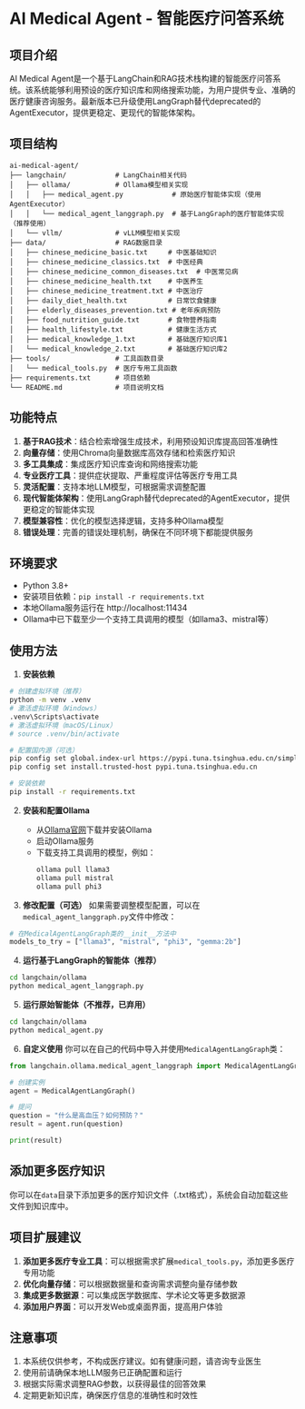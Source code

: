 # AI Medical Agent - 智能医疗问答系统

## 项目介绍
AI Medical Agent是一个基于LangChain和RAG技术栈构建的智能医疗问答系统。该系统能够利用预设的医疗知识库和网络搜索功能，为用户提供专业、准确的医疗健康咨询服务。最新版本已升级使用LangGraph替代deprecated的AgentExecutor，提供更稳定、更现代的智能体架构。

## 项目结构
```
ai-medical-agent/
├── langchain/            # LangChain相关代码
│   ├── ollama/           # Ollama模型相关实现
│   │   ├── medical_agent.py            # 原始医疗智能体实现（使用AgentExecutor）
│   │   └── medical_agent_langgraph.py  # 基于LangGraph的医疗智能体实现（推荐使用）
│   └── vllm/             # vLLM模型相关实现
├── data/                 # RAG数据目录
│   ├── chinese_medicine_basic.txt     # 中医基础知识
│   ├── chinese_medicine_classics.txt  # 中医经典
│   ├── chinese_medicine_common_diseases.txt  # 中医常见病
│   ├── chinese_medicine_health.txt    # 中医养生
│   ├── chinese_medicine_treatment.txt # 中医治疗
│   ├── daily_diet_health.txt          # 日常饮食健康
│   ├── elderly_diseases_prevention.txt # 老年疾病预防
│   ├── food_nutrition_guide.txt       # 食物营养指南
│   ├── health_lifestyle.txt           # 健康生活方式
│   ├── medical_knowledge_1.txt        # 基础医疗知识库1
│   └── medical_knowledge_2.txt        # 基础医疗知识库2
├── tools/                # 工具函数目录
│   └── medical_tools.py  # 医疗专用工具函数
├── requirements.txt      # 项目依赖
└── README.md             # 项目说明文档
```

## 功能特点
1. **基于RAG技术**：结合检索增强生成技术，利用预设知识库提高回答准确性
2. **向量存储**：使用Chroma向量数据库高效存储和检索医疗知识
3. **多工具集成**：集成医疗知识库查询和网络搜索功能
4. **专业医疗工具**：提供症状提取、严重程度评估等医疗专用工具
5. **灵活配置**：支持本地LLM模型，可根据需求调整配置
6. **现代智能体架构**：使用LangGraph替代deprecated的AgentExecutor，提供更稳定的智能体实现
7. **模型兼容性**：优化的模型选择逻辑，支持多种Ollama模型
8. **错误处理**：完善的错误处理机制，确保在不同环境下都能提供服务

## 环境要求
- Python 3.8+ 
- 安装项目依赖：`pip install -r requirements.txt`
- 本地Ollama服务运行在 http://localhost:11434
- Ollama中已下载至少一个支持工具调用的模型（如llama3、mistral等）

## 使用方法
1. **安装依赖**
```bash
# 创建虚拟环境（推荐）
python -m venv .venv
# 激活虚拟环境（Windows）
.venv\Scripts\activate
# 激活虚拟环境（macOS/Linux）
# source .venv/bin/activate

# 配置国内源（可选）
pip config set global.index-url https://pypi.tuna.tsinghua.edu.cn/simple
pip config set install.trusted-host pypi.tuna.tsinghua.edu.cn

# 安装依赖
pip install -r requirements.txt
```

2. **安装和配置Ollama**
   - 从[Ollama官网](https://ollama.com/)下载并安装Ollama
   - 启动Ollama服务
   - 下载支持工具调用的模型，例如：
     ```bash
     ollama pull llama3
     ollama pull mistral
     ollama pull phi3
     ```

3. **修改配置（可选）**
如果需要调整模型配置，可以在`medical_agent_langgraph.py`文件中修改：
```python
# 在MedicalAgentLangGraph类的__init__方法中
models_to_try = ["llama3", "mistral", "phi3", "gemma:2b"]
```

4. **运行基于LangGraph的智能体（推荐）**
```bash
cd langchain/ollama
python medical_agent_langgraph.py
```

5. **运行原始智能体（不推荐，已弃用）**
```bash
cd langchain/ollama
python medical_agent.py
```

6. **自定义使用**
你可以在自己的代码中导入并使用`MedicalAgentLangGraph`类：
```python
from langchain.ollama.medical_agent_langgraph import MedicalAgentLangGraph

# 创建实例
agent = MedicalAgentLangGraph()

# 提问
question = "什么是高血压？如何预防？"
result = agent.run(question)

print(result)
```

## 添加更多医疗知识
你可以在`data`目录下添加更多的医疗知识文件（.txt格式），系统会自动加载这些文件到知识库中。

## 项目扩展建议
1. **添加更多医疗专业工具**：可以根据需求扩展`medical_tools.py`，添加更多医疗专用功能
2. **优化向量存储**：可以根据数据量和查询需求调整向量存储参数
3. **集成更多数据源**：可以集成医学数据库、学术论文等更多数据源
4. **添加用户界面**：可以开发Web或桌面界面，提高用户体验

## 注意事项
1. 本系统仅供参考，不构成医疗建议。如有健康问题，请咨询专业医生
2. 使用前请确保本地LLM服务已正确配置和运行
3. 根据实际需求调整RAG参数，以获得最佳的回答效果
4. 定期更新知识库，确保医疗信息的准确性和时效性